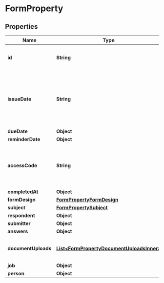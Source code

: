 

# FormProperty


## Properties

| Name | Type | Description | Notes |
|------------ | ------------- | ------------- | -------------|
|**id** | **String** | The identifier string for the [Form](https://developers.intellihr.io/docs/v1/). |  [optional] |
|**issueDate** | **String** | The date this [Form](https://developers.intellihr.io/docs/v1/) was issued to the recipient. This date will follow the format defined by [RFC3339](https://tools.ietf.org/html/rfc3339#section-5.6). |  [optional] |
|**dueDate** | **Object** |  |  [optional] |
|**reminderDate** | **Object** |  |  [optional] |
|**accessCode** | **String** | The authorization code required to access this form via a url. |  [optional] |
|**completedAt** | **Object** |  |  [optional] |
|**formDesign** | [**FormPropertyFormDesign**](FormPropertyFormDesign.md) |  |  [optional] |
|**subject** | [**FormPropertySubject**](FormPropertySubject.md) |  |  [optional] |
|**respondent** | **Object** |  |  [optional] |
|**submitter** | **Object** |  |  [optional] |
|**answers** | **Object** |  |  [optional] |
|**documentUploads** | [**List&lt;FormPropertyDocumentUploadsInner&gt;**](FormPropertyDocumentUploadsInner.md) | A list of documents uploaded in this form. |  [optional] |
|**job** | **Object** |  |  [optional] |
|**person** | **Object** |  |  [optional] |



